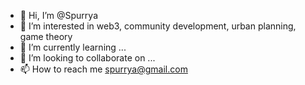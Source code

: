 - 👋 Hi, I’m @Spurrya
- 👀 I’m interested in web3, community development, urban planning, game theory
- 🌱 I’m currently learning ...
- 💞️ I’m looking to collaborate on ...
- 📫 How to reach me spurrya@gmail.com 

<!---
Spurrya/Spurrya is a ✨ special ✨ repository because its `README.md` (this file) appears on your GitHub profile.
You can click the Preview link to take a look at your changes.
--->
